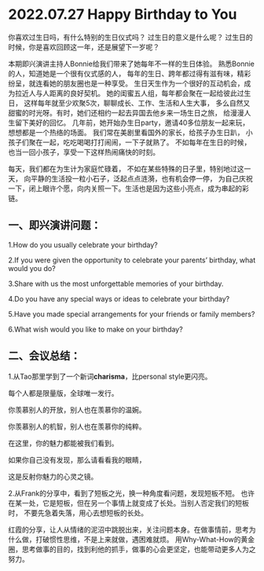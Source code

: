 # 2022.07.27 Happy Birthday to You

你喜欢过生日吗，有什么特别的生日仪式吗？
过生日的意义是什么呢？
过生日的时候，你是喜欢回顾这一年，还是展望下一岁呢？

本期即兴演讲主持人Bonnie给我们带来了她每年不一样的生日体验。
熟悉Bonnie的人，知道她是一个很有仪式感的人，
每年的生日、跨年都过得有滋有味，精彩纷呈，就连看她的朋友圈也是一种享受。
生日天生作为一个很好的互动机会，成为拉近人与人距离的良好契机。
她的闺蜜五人组，每年都会聚在一起给彼此过生日，
这样每年就至少欢聚5次，聊聊成长、工作、生活和人生大事，
多么自然又甜蜜的时光呀。有时，她们还相约一起去异国去他乡来一场生日之旅，
给漫漫人生留下美好的回忆。
几年前，她开始办生日party，邀请40多位朋友一起来玩，
想想都是一个热络的场面。
我们常在美剧里看国外的家长，给孩子办生日趴，
小孩子们聚在一起，吃吃喝喝打打闹闹，一下子就熟了。
不如每年在生日的时候，也当一回小孩子，享受一下这样热闹痛快的时刻。

每天，我们都在为生计为家庭忙碌着，
不如在某些特殊的日子里，特别地过这一天，
向平静的生活投一粒小石子，泛起点点涟漪，也有机会停一停，
为自己庆祝一下，闭上眼许个愿，向内关照一下。生活也是因为这些小亮点，成为串起的彩链。

## 一、即兴演讲问题：

1.How do you usually celebrate your birthday?

2.If you were given the opportunity to celebrate your parents’ birthday, what would you do?

3.Share with us the most unforgettable memories of your birthday.

4.Do you have any special ways or ideas to celebrate your birthday?

5.Have you made special arrangements for your friends or family members?

6.What wish would you like to make on your birthday?

## 二、会议总结：

1.从Tao那里学到了一个新词**charisma**，比personal style更闪亮。

每个人都是限量版，全球唯一发行。

你羡慕别人的开放，别人也在羡慕你的温婉。

你羡慕别人的机智，别人也在羡慕你的纯粹。

在这里，你的魅力都能被我们看到。

如果你自己没有发现，那么请看看我的眼睛，

这是反射你魅力的心灵之镜。

2.从Frank的分享中，看到了短板之光，换一种角度看问题，发现短板不短。
也许在某一处，它是短板，但在另一个事情上就变成了长处。当别人否定我们的短板时， 不要先急着失落，用心去想短板的长处。

红霞的分享，让人从情绪的泥沼中跳脱出来，关注问题本身。在做事情前，思考为什么做，打破惯性思维，不是上来就做，遇困难就烦。
用Why-What-How的黄金圈，思考做事的目的，找到利他的抓手，做事的心会更坚定，也能带动更多人为之努力。


